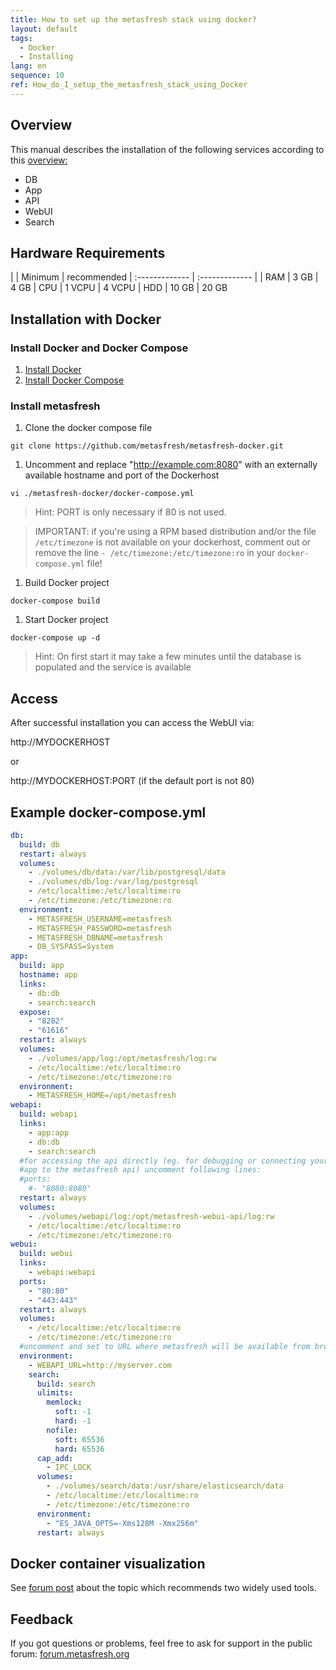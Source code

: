 ```yaml
---
title: How to set up the metasfresh stack using docker?
layout: default
tags:
  - Docker
  - Installing
lang: en
sequence: 10
ref: How_do_I_setup_the_metasfresh_stack_using_Docker
---
```


## Overview

This manual describes the installation of the following services according to this [overview:](howto_collection\EN\metasfresh_architecture.md)
* DB
* App
* API
* WebUI
* Search


## Hardware Requirements

|     | Minimum      | recommended
| :------------- | :------------- |
| RAM | 3 GB       | 4 GB
| CPU | 1 VCPU | 4 VCPU
| HDD | 10 GB | 20 GB


## Installation with Docker

### Install Docker and Docker Compose
1. [Install Docker](https://docs.docker.com/engine/installation/linux/ubuntu/)
1. [Install Docker Compose](https://docs.docker.com/compose/install/)


### Install metasfresh

1. Clone the docker compose file  

 `git clone https://github.com/metasfresh/metasfresh-docker.git`

1. Uncomment and replace "http://example.com:8080" with an externally available hostname and port of the Dockerhost

 `vi ./metasfresh-docker/docker-compose.yml`

 > Hint: PORT is only necessary if 80 is not used.

 >IMPORTANT: if you're using a RPM based distribution and/or the file `/etc/timezone` is not available on your dockerhost, comment out or remove the line `- /etc/timezone:/etc/timezone:ro` in your `docker-compose.yml` file!
1. Build Docker project

 `docker-compose build`

1. Start Docker project

 `docker-compose up -d`

 > Hint: On first start it may take a few minutes until the database is populated and the service is available


## Access

After successful installation you can access the WebUI via:

http://MYDOCKERHOST

or

http://MYDOCKERHOST:PORT (if the default port is not 80)

## Example docker-compose.yml
```yml
db:
  build: db
  restart: always
  volumes:
    - ./volumes/db/data:/var/lib/postgresql/data
    - ./volumes/db/log:/var/log/postgresql
    - /etc/localtime:/etc/localtime:ro
    - /etc/timezone:/etc/timezone:ro
  environment:
    - METASFRESH_USERNAME=metasfresh
    - METASFRESH_PASSWORD=metasfresh
    - METASFRESH_DBNAME=metasfresh
    - DB_SYSPASS=System
app:
  build: app
  hostname: app
  links:
    - db:db
    - search:search
  expose:
    - "8282"
    - "61616"
  restart: always
  volumes:
    - ./volumes/app/log:/opt/metasfresh/log:rw
    - /etc/localtime:/etc/localtime:ro
    - /etc/timezone:/etc/timezone:ro
  environment:
    - METASFRESH_HOME=/opt/metasfresh
webapi:
  build: webapi
  links:
    - app:app
    - db:db
    - search:search
  #for accessing the api directly (eg. for debugging or connecting your
  #app to the metasfresh api) uncomment following lines:
  #ports:
    #- "8080:8080"
  restart: always
  volumes:
    - ./volumes/webapi/log:/opt/metasfresh-webui-api/log:rw
    - /etc/localtime:/etc/localtime:ro
    - /etc/timezone:/etc/timezone:ro
webui:
  build: webui
  links:
    - webapi:webapi
  ports:
    - "80:80"
    - "443:443"
  restart: always
  volumes:
    - /etc/localtime:/etc/localtime:ro
    - /etc/timezone:/etc/timezone:ro
  #uncomment and set to URL where metasfresh will be available from browsers
  environment:
    - WEBAPI_URL=http://myserver.com
    search:
      build: search
      ulimits:
        memlock:
          soft: -1
          hard: -1
        nofile:
          soft: 65536
          hard: 65536
      cap_add:
        - IPC_LOCK
      volumes:
        - ./volumes/search/data:/usr/share/elasticsearch/data
        - /etc/localtime:/etc/localtime:ro
        - /etc/timezone:/etc/timezone:ro
      environment:
        - "ES_JAVA_OPTS=-Xms128M -Xmx256m"
      restart: always
```

## Docker container visualization

See [forum post](https://forum.metasfresh.org/t/docker-gui-recommendation) about the topic which recommends two widely used tools.

## Feedback

If you got questions or problems, feel free to ask for support in the public forum: [forum.metasfresh.org](http://forum.metasfresh.org)
